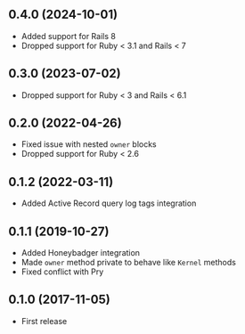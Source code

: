 ## 0.4.0 (2024-10-01)

- Added support for Rails 8
- Dropped support for Ruby < 3.1 and Rails < 7

## 0.3.0 (2023-07-02)

- Dropped support for Ruby < 3 and Rails < 6.1

## 0.2.0 (2022-04-26)

- Fixed issue with nested `owner` blocks
- Dropped support for Ruby < 2.6

## 0.1.2 (2022-03-11)

- Added Active Record query log tags integration

## 0.1.1 (2019-10-27)

- Added Honeybadger integration
- Made `owner` method private to behave like `Kernel` methods
- Fixed conflict with Pry

## 0.1.0 (2017-11-05)

- First release
